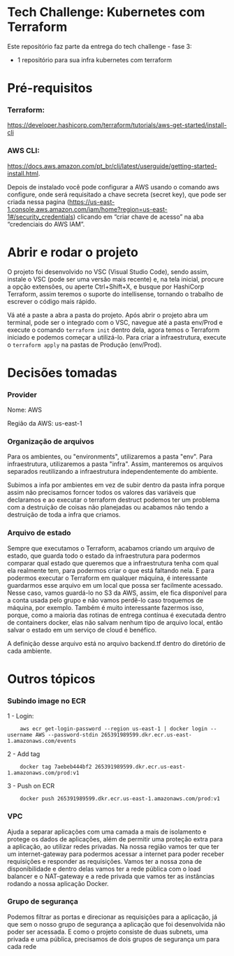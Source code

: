 # Tech Challenge: Kubernetes com Terraform 

Este repositório faz parte da entrega do tech challenge - fase 3:
- 1 repositório para sua infra kubernetes com terraform

# Pré-requisitos

### Terraform: 
https://developer.hashicorp.com/terraform/tutorials/aws-get-started/install-cli
### AWS CLI: 
https://docs.aws.amazon.com/pt_br/cli/latest/userguide/getting-started-install.html. 

Depois de instalado você pode configurar a AWS usando o comando aws configure, onde será requisitado a chave secreta (secret key), que pode ser criada nessa pagina (https://us-east-1.console.aws.amazon.com/iam/home?region=us-east-1#/security_credentials) clicando em “criar chave de acesso” na aba “credenciais do AWS IAM”.

#  Abrir e rodar o projeto
O projeto foi desenvolvido no VSC (Visual Studio Code), sendo assim, instale o VSC (pode ser uma versão mais recente) e, na tela inicial, procure a opção extensões, ou aperte Ctrl+Shift+X, e busque por HashiCorp Terraform, assim teremos o suporte do intellisense, tornando o trabalho de escrever o código mais rápido.

Vá até a paste a abra a pasta do projeto. Após abrir o projeto abra um terminal, pode ser o integrado com o VSC, navegue até a pasta env/Prod e execute o comando `terraform init` dentro dela, agora temos o Terraform iniciado e podemos começar a utilizá-lo. Para criar a infraestrutura, execute o `terraform apply` na pastas de Produção (env/Prod).

# Decisões tomadas

### Provider
Nome: AWS

Região da AWS: us-east-1

### Organização de arquivos

Para os ambientes, ou "environments", utilizaremos a pasta "env". Para infraestrutura, utilizaremos a pasta "infra". Assim, manteremos os arquivos separados reutilizando a infraestrutura independentemente do ambiente.

Subimos a infa por ambientes em vez de subir dentro da pasta infra porque assim não precisamos forncer todos os valores das variáveis que declaramos e ao executar o terraform destruct podemos ter um problema com a destruição de coisas não planejadas ou acabamos não tendo a destruição de toda a infra que criamos.

### Arquivo de estado
Sempre que executamos o Terraform, acabamos criando um arquivo de estado, que guarda todo o estado da  infraestrutura para podermos comparar qual estado que queremos que a infraestrutura tenha com qual ela realmente tem, para podermos criar o que está faltando nela. E para podermos executar o Terraform em qualquer máquina, é interessante guardarmos esse arquivo em um local que possa ser facilmente acessado. Nesse caso, vamos guardá-lo no S3 da AWS, assim, ele fica disponível para a conta usada pelo grupo e não vamos perdê-lo caso troquemos de máquina, por exemplo. Também é muito interessante fazermos isso, porque, como a maioria das rotinas de entrega contínua é executada dentro de containers docker, elas não salvam nenhum tipo de arquivo local, então salvar o estado em um serviço de cloud é benéfico.

A definição desse arquivo está no arquivo backend.tf dentro do diretório de cada ambiente.

# Outros tópicos

### Subindo image no ECR

1 - Login: 

```
    aws ecr get-login-password --region us-east-1 | docker login --username AWS --password-stdin 265391989599.dkr.ecr.us-east-1.amazonaws.com/events 
```

2 - Add tag

```
    docker tag 7aebeb444bf2 265391989599.dkr.ecr.us-east-1.amazonaws.com/prod:v1
```

3 - Push on ECR

```
    docker push 265391989599.dkr.ecr.us-east-1.amazonaws.com/prod:v1
```

### VPC
Ajuda a separar aplicações com uma camada a mais de isolamento e protege os dados de aplicações, além de permitir uma proteção extra para a aplicação, ao utilizar redes privadas. Na nossa região vamos ter que ter um internet-gateway para podermos acessar a internet para poder receber requisições e responder as requisições. Vamos ter a nossa zona de disponibilidade e dentro delas vamos ter a rede pública com o load balancer e o NAT-gateway e a rede privada que vamos ter as instâncias rodando a nossa aplicação Docker.

### Grupo de segurança
Podemos filtrar as portas e direcionar as requisições para a aplicação, já que sem o nosso grupo de segurança a aplicação que foi desenvolvida não poder ser acessada.
E como o projeto consiste de duas subnets, uma privada e uma pública, precisamos de dois grupos de segurança um para cada rede
